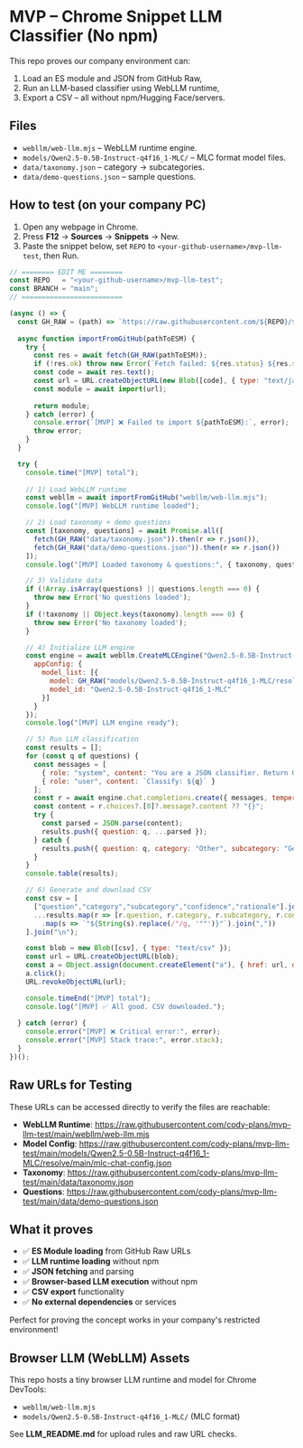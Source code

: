 # MVP – Chrome Snippet LLM Classifier (No npm)

This repo proves our company environment can:
1) Load an ES module and JSON from GitHub Raw,
2) Run an LLM-based classifier using WebLLM runtime,
3) Export a CSV – all without npm/Hugging Face/servers.

## Files
- `webllm/web-llm.mjs` – WebLLM runtime engine.
- `models/Qwen2.5-0.5B-Instruct-q4f16_1-MLC/` – MLC format model files.
- `data/taxonomy.json` – category → subcategories.
- `data/demo-questions.json` – sample questions.

## How to test (on your company PC)
1. Open any webpage in Chrome.
2. Press **F12** → **Sources** → **Snippets** → New.
3. Paste the snippet below, set `REPO` to `<your-github-username>/mvp-llm-test`, then Run.

```js
// ======== EDIT ME ========
const REPO   = "<your-github-username>/mvp-llm-test";
const BRANCH = "main";
// =========================

(async () => {
  const GH_RAW = (path) => `https://raw.githubusercontent.com/${REPO}/${BRANCH}/${path}`;
  
  async function importFromGitHub(pathToESM) {
    try {
      const res = await fetch(GH_RAW(pathToESM));
      if (!res.ok) throw new Error(`Fetch failed: ${res.status} ${res.statusText} for ${pathToESM}`);
      const code = await res.text();
      const url = URL.createObjectURL(new Blob([code], { type: "text/javascript" }));
      const module = await import(url);
      
      return module;
    } catch (error) {
      console.error(`[MVP] ❌ Failed to import ${pathToESM}:`, error);
      throw error;
    }
  }

  try {
    console.time("[MVP] total");
    
    // 1) Load WebLLM runtime
    const webllm = await importFromGitHub("webllm/web-llm.mjs");
    console.log("[MVP] WebLLM runtime loaded");

    // 2) Load taxonomy + demo questions
    const [taxonomy, questions] = await Promise.all([
      fetch(GH_RAW("data/taxonomy.json")).then(r => r.json()),
      fetch(GH_RAW("data/demo-questions.json")).then(r => r.json())
    ]);
    console.log("[MVP] Loaded taxonomy & questions:", { taxonomy, questions });

    // 3) Validate data
    if (!Array.isArray(questions) || questions.length === 0) {
      throw new Error('No questions loaded');
    }
    if (!taxonomy || Object.keys(taxonomy).length === 0) {
      throw new Error('No taxonomy loaded');
    }

    // 4) Initialize LLM engine
    const engine = await webllm.CreateMLCEngine("Qwen2.5-0.5B-Instruct-q4f16_1-MLC", {
      appConfig: {
        model_list: [{
          model: GH_RAW("models/Qwen2.5-0.5B-Instruct-q4f16_1-MLC/resolve/main"),
          model_id: "Qwen2.5-0.5B-Instruct-q4f16_1-MLC"
        }]
      }
    });
    console.log("[MVP] LLM engine ready");

    // 5) Run LLM classification
    const results = [];
    for (const q of questions) {
      const messages = [
        { role: "system", content: "You are a JSON classifier. Return ONLY a JSON object with keys: category, subcategory, confidence, rationale." },
        { role: "user", content: `Classify: ${q}` }
      ];
      const r = await engine.chat.completions.create({ messages, temperature: 0, max_tokens: 120 });
      const content = r.choices?.[0]?.message?.content ?? "{}";
      try {
        const parsed = JSON.parse(content);
        results.push({ question: q, ...parsed });
      } catch {
        results.push({ question: q, category: "Other", subcategory: "General", confidence: 0, rationale: "Parse fail" });
      }
    }
    console.table(results);

    // 6) Generate and download CSV
    const csv = [
      ["question","category","subcategory","confidence","rationale"].join(","),
      ...results.map(r => [r.question, r.category, r.subcategory, r.confidence, r.rationale]
        .map(s => `"${String(s).replace(/"/g, '""')}"`).join(","))
    ].join("\n");

    const blob = new Blob([csv], { type: "text/csv" });
    const url = URL.createObjectURL(blob);
    const a = Object.assign(document.createElement("a"), { href: url, download: "classification_results.csv" });
    a.click(); 
    URL.revokeObjectURL(url);

    console.timeEnd("[MVP] total");
    console.log("[MVP] ✅ All good. CSV downloaded.");
    
  } catch (error) {
    console.error("[MVP] ❌ Critical error:", error);
    console.error("[MVP] Stack trace:", error.stack);
  }
})();
```

## Raw URLs for Testing
These URLs can be accessed directly to verify the files are reachable:

- **WebLLM Runtime**: https://raw.githubusercontent.com/cody-plans/mvp-llm-test/main/webllm/web-llm.mjs
- **Model Config**: https://raw.githubusercontent.com/cody-plans/mvp-llm-test/main/models/Qwen2.5-0.5B-Instruct-q4f16_1-MLC/resolve/main/mlc-chat-config.json
- **Taxonomy**: https://raw.githubusercontent.com/cody-plans/mvp-llm-test/main/data/taxonomy.json
- **Questions**: https://raw.githubusercontent.com/cody-plans/mvp-llm-test/main/data/demo-questions.json

## What it proves
- ✅ **ES Module loading** from GitHub Raw URLs
- ✅ **LLM runtime loading** without npm
- ✅ **JSON fetching** and parsing
- ✅ **Browser-based LLM execution** without npm
- ✅ **CSV export** functionality
- ✅ **No external dependencies** or services

Perfect for proving the concept works in your company's restricted environment!

## Browser LLM (WebLLM) Assets

This repo hosts a tiny browser LLM runtime and model for Chrome DevTools:
- `webllm/web-llm.mjs`
- `models/Qwen2.5-0.5B-Instruct-q4f16_1-MLC/` (MLC format)

See **LLM_README.md** for upload rules and raw URL checks.
